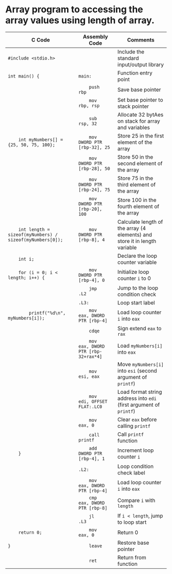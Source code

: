 # Array program to accessing the array values using length of array.


| C Code | Assembly Code | Comments |
|--------|----------------|----------|
| `#include <stdio.h>` | | Include the standard input/output library |
| `int main() {` | `main:` | Function entry point |
| | `    push    rbp` | Save base pointer |
| | `    mov     rbp, rsp` | Set base pointer to stack pointer |
| | `    sub     rsp, 32` | Allocate 32 bytAes on stack for array and variables |
| `    int myNumbers[] = {25, 50, 75, 100};` | `    mov     DWORD PTR [rbp-32], 25` | Store 25 in the first element of the array |
| | `    mov     DWORD PTR [rbp-28], 50` | Store 50 in the second element of the array |
| | `    mov     DWORD PTR [rbp-24], 75` | Store 75 in the third element of the array |
| | `    mov     DWORD PTR [rbp-20], 100` | Store 100 in the fourth element of the array |
| `    int length = sizeof(myNumbers) / sizeof(myNumbers[0]);` | `    mov     DWORD PTR [rbp-8], 4` | Calculate length of the array (4 elements) and store it in length variable |
| `    int i;` | | Declare the loop counter variable |
| `    for (i = 0; i < length; i++) {` | `    mov     DWORD PTR [rbp-4], 0` | Initialize loop counter `i` to 0 |
| | `    jmp     .L2` | Jump to the loop condition check |
| | `.L3:` | Loop start label |
| `        printf("%d\n", myNumbers[i]);` | `    mov     eax, DWORD PTR [rbp-4]` | Load loop counter `i` into `eax` |
| | `    cdqe` | Sign extend `eax` to `rax` |
| | `    mov     eax, DWORD PTR [rbp-32+rax*4]` | Load `myNumbers[i]` into `eax` |
| | `    mov     esi, eax` | Move `myNumbers[i]` into `esi` (second argument of `printf`) |
| | `    mov     edi, OFFSET FLAT:.LC0` | Load format string address into `edi` (first argument of `printf`) |
| | `    mov     eax, 0` | Clear `eax` before calling `printf` |
| | `    call    printf` | Call `printf` function |
| `    }` | `    add     DWORD PTR [rbp-4], 1` | Increment loop counter `i` |
| | `.L2:` | Loop condition check label |
| | `    mov     eax, DWORD PTR [rbp-4]` | Load loop counter `i` into `eax` |
| | `    cmp     eax, DWORD PTR [rbp-8]` | Compare `i` with `length` |
| | `    jl      .L3` | If `i < length`, jump to loop start |
| `    return 0;` | `    mov     eax, 0` | Return 0 |
| `}` | `    leave` | Restore base pointer |
| | `    ret` | Return from function |
